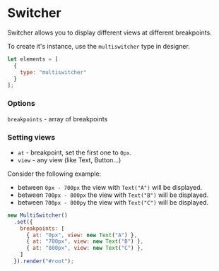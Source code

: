# Switcher
Switcher allows you to display different views at different breakpoints. 

To create it's instance, use the ```multiswitcher``` type in designer.
```js
let elements = [
  {
    type: "multiswitcher"
  }
];
```

### Options
```breakpoints``` - array of breakpoints

### Setting views
* ```at``` - breakpoint, set the first one to ```0px```. 
* ```view``` - any view (like Text, Button...)

Consider the following example:
* between ```0px - 700px``` the view with ```Text("A")``` will be 
displayed.
* between ```700px - 800px``` the view with ```Text("B")``` will be 
displayed.
* between ```700px - 800py``` the view with ```Text("C")``` will be 
displayed.
```js
new MultiSwitcher()
  .set({
    breakpoints: [
      { at: "0px", view: new Text("A") },
      { at: "700px", view: new Text("B") },
      { at: "800px", view: new Text("C") },
    ]
  }).render("#root");
```